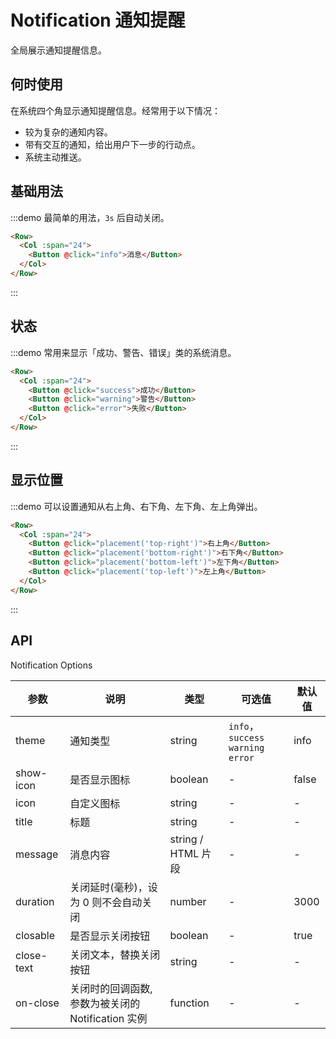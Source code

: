 # Notification 通知提醒

全局展示通知提醒信息。

## 何时使用

在系统四个角显示通知提醒信息。经常用于以下情况：

- 较为复杂的通知内容。
- 带有交互的通知，给出用户下一步的行动点。
- 系统主动推送。

## 基础用法

:::demo 最简单的用法，`3s` 后自动关闭。

```html
<Row>
  <Col :span="24">
    <Button @click="info">消息</Button>
  </Col>
</Row>
```
:::

## 状态

:::demo 常用来显示「成功、警告、错误」类的系统消息。

```html
<Row>
  <Col :span="24">
    <Button @click="success">成功</Button>
    <Button @click="warning">警告</Button>
    <Button @click="error">失败</Button>
  </Col>
</Row>
```
:::

## 显示位置

:::demo 可以设置通知从右上角、右下角、左下角、左上角弹出。

```html
<Row>
  <Col :span="24">
    <Button @click="placement('top-right')">右上角</Button>
    <Button @click="placement('bottom-right')">右下角</Button>
    <Button @click="placement('bottom-left')">左下角</Button>
    <Button @click="placement('top-left')">左上角</Button>
  </Col>
</Row>
```
:::

## API

Notification Options

| 参数 | 说明 | 类型 | 可选值 | 默认值 |
|---- |---- |---- |---- |---- |
| theme | 通知类型 | string | `info`，`success` `warning` `error` | info |
| show-icon | 是否显示图标 | boolean | - | false |
| icon | 自定义图标 | string | - | - |
| title | 标题 | string | - | - |
| message | 消息内容 | string \/ HTML 片段 | - | - |
| duration | 关闭延时(毫秒)，设为 0 则不会自动关闭 | number | - | 3000 |
| closable | 是否显示关闭按钮 | boolean | - | true |
| close-text | 关闭文本，替换关闭按钮 | string | - | - |
| on-close | 关闭时的回调函数, 参数为被关闭的 Notification 实例 | function | - | - |

<script>
  import Row from '@/components/row';
  import Col from '@/components/col';
  import Button from '@/components/button';
  import Notify from '@/components/notification';

  export default {
    components: {
      Row,
      Col,
      Button,
    },
    methods: {
      info() {
        Notify({
          title: '默认通知提醒',
        });
      },
      success() {
        Notify({
          theme: 'success',
          title: '成功通知提醒',
          content: '这是一条成功的提示消息',
        });
      },
      warning() {
        Notify({
          theme: 'warning',
          title: '警告通知提醒',
          content: '这是一条警告的提示消息',
        });
      },
      error() {
        Notify({
          theme: 'error',
          title: '失败通知提醒',
          content: '这是一条错误的提示消息',
        });
      },
      placement(placement) {
        Notify({
          placement: placement,
          title: '默认通知提醒',
          content: '这是一条默认的提示消息',
        });
      },
    },
  };
</script>
